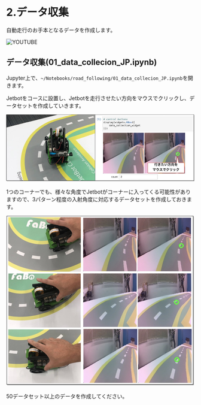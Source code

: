 # 2.データ収集
自動走行のお手本となるデータを作成します。

![YOUTUBE](13roclxHwAM)

## データ収集(01_data_collecion_JP.ipynb)

Jupyter上で、`~/Notebooks/road_following/01_data_collecion_JP.ipynb`を開きます。  

Jetbotをコースに設置し、Jetbotを走行させたい方向をマウスでクリックし、データセットを作成していきます。

![](./img/data000.jpg)

1つのコーナーでも、様々な角度でJetbotがコーナーに入ってくる可能性がありますので、3パターン程度の入射角度に対応するデータセットを作成しておきます。

![](./img/data001.jpg)

50データセット以上のデータを作成してください。
